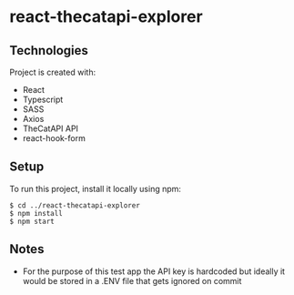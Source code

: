 # react-thecatapi-explorer

## Technologies

Project is created with:

- React
- Typescript
- SASS
- Axios
- TheCatAPI API
- react-hook-form

## Setup

To run this project, install it locally using npm:

```
$ cd ../react-thecatapi-explorer
$ npm install
$ npm start

```

## Notes

- For the purpose of this test app the API key is hardcoded but ideally it would be stored in a .ENV file that gets ignored on commit
